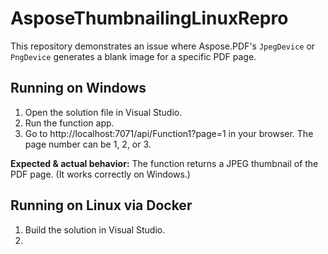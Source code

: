 ﻿# AsposeThumbnailingLinuxRepro

This repository demonstrates an issue where Aspose.PDF's `JpegDevice` or
`PngDevice` generates a blank image for a specific PDF page.

## Running on Windows

1. Open the solution file in Visual Studio.
2. Run the function app.
3. Go to http://localhost:7071/api/Function1?page=1 in your browser. The page
   number can be 1, 2, or 3.

**Expected & actual behavior:** The function returns a JPEG thumbnail of the PDF
page. (It works correctly on Windows.)

## Running on Linux via Docker

1. Build the solution in Visual Studio.
2.
